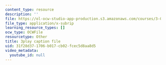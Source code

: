 ```yaml
---
content_type: resource
description: ''
file: https://ol-ocw-studio-app-production.s3.amazonaws.com/courses/3-091-introduction-to-solid-state-chemistry-fall-2018/31f28d371706b017cb02fcec5d8aa8d5_UF94OiDYgBY.srt
file_type: application/x-subrip
learning_resource_types: []
ocw_type: OCWFile
resourcetype: Other
title: 3play caption file
uid: 31f28d37-1706-b017-cb02-fcec5d8aa8d5
video_metadata:
  youtube_id: null
---
```

